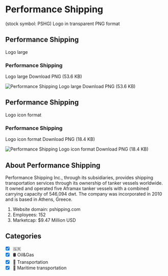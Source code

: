 # Performance Shipping
 (stock symbol: PSHG) Logo in transparent PNG format

## Performance Shipping
 Logo large

### Performance Shipping
 Logo large Download PNG (53.6 KB)

![Performance Shipping
 Logo large Download PNG (53.6 KB)](/img/orig/PSHG_BIG-ccdfea55.png)

## Performance Shipping
 Logo icon format

### Performance Shipping
 Logo icon format Download PNG (18.4 KB)

![Performance Shipping
 Logo icon format Download PNG (18.4 KB)](/img/orig/PSHG-4ce0522c.png)

## About Performance Shipping


Performance Shipping Inc., through its subsidiaries, provides shipping transportation services through its ownership of tanker vessels worldwide. It owned and operated five Aframax tanker vessels with a combined carrying capacity of 546,094 dwt. The company was incorporated in 2010 and is based in Athens, Greece.

1. Website domain: pshipping.com
2. Employees: 152
3. Marketcap: $9.47 Million USD


## Categories
- [x] 🇬🇷
- [x] 🛢 Oil&Gas
- [x] 🚚 Transportation
- [x] 🚢 Maritime transportation
